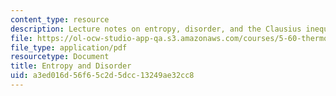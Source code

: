 ```yaml
---
content_type: resource
description: Lecture notes on entropy, disorder, and the Clausius inequality.
file: https://ol-ocw-studio-app-qa.s3.amazonaws.com/courses/5-60-thermodynamics-kinetics-spring-2008/a3ed016d56f65c2d5dcc13249ae32cc8_lec_10.pdf
file_type: application/pdf
resourcetype: Document
title: Entropy and Disorder
uid: a3ed016d-56f6-5c2d-5dcc-13249ae32cc8
---
```

